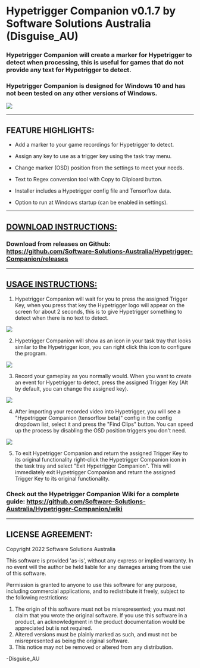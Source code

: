 # Hypetrigger Companion v0.1.7 by Software Solutions Australia (Disguise_AU)

### Hypetrigger Companion will create a marker for Hypetrigger to detect when processing, this is useful for games that do not provide any text for Hypetrigger to detect.

### Hypetrigger Companion is designed for Windows 10 and has not been tested on any other versions of Windows.

[![](https://i.postimg.cc/JnLxJWy8/HTC.png)](https://postimg.cc/mcm7fJNp)

***

## FEATURE HIGHLIGHTS:

* Add a marker to your game recordings for Hypetrigger to detect.

* Assign any key to use as a trigger key using the task tray menu.

* Change marker (OSD) position from the settings to meet your needs.

* Text to Regex conversion tool with Copy to Cliploard button.

* Installer includes a Hypetrigger config file and Tensorflow data.

* Option to run at Windows startup (can be enabled in settings).

***

## [DOWNLOAD INSTRUCTIONS:](https://github.com/Software-Solutions-Australia/Hypetrigger-Companion/releases)

### Download from releases on Github: https://github.com/Software-Solutions-Australia/Hypetrigger-Companion/releases

***

## [USAGE INSTRUCTIONS:](https://github.com/Software-Solutions-Australia/Hypetrigger-Companion/wiki)

1. Hypetrigger Companion will wait for you to press the assigned Trigger Key, when you press that key the Hypetrigger logo will appear on the screen for about 2 seconds, this is to give Hypetrigger something to detect when there is no text to detect.

[![](https://i.postimg.cc/7YvytK5W/logo4.png)](https://postimg.cc/8sb3jBBR)

2. Hypetrigger Companion will show as an icon in your task tray that looks similar to the Hypetrigger icon, you can right click this icon to configure the program.

[![](https://i.postimg.cc/s2nygSVd/HTC-7.png)](https://postimg.cc/XZyt2rGQ)

3. Record your gameplay as you normally would. When you want to create an event for Hypetrigger to detect, press the assigned Trigger Key (Alt by default, you can change the assigned key).

[![](https://i.postimg.cc/0NKTCm8s/alt.png)](https://postimg.cc/rdcZVD0n)

4. After importing your recorded video into Hypetrigger, you will see a "Hypetrigger Companion (tensorflow beta)" config in the config dropdown list, select it and press the "Find Clips" button. You can speed up the process by disabling the OSD position triggers you don't need.

[![](https://i.postimg.cc/fLLwZksq/HTC-0-1-7-2.png)](https://postimg.cc/d7bMjsLG)

5. To exit Hypetrigger Companion and return the assigned Trigger Key to its original functionality right-click the Hypetrigger Companion icon in the task tray and select "Exit Hypetrigger Companion". This will immediately exit Hypetrigger Companion and return the assigned Trigger Key to its original functionality.

### Check out the Hypetrigger Companion Wiki for a complete guide: https://github.com/Software-Solutions-Australia/Hypetrigger-Companion/wiki

***

## LICENSE AGREEMENT:

Copyright 2022 Software Solutions Australia

This software is provided 'as-is', without any express or implied warranty. In no event will the author be held liable for any damages arising from the use of this software.

Permission is granted to anyone to use this software for any purpose, including commercial applications, and to redistribute it freely, subject to the following restrictions:

1. The origin of this software must not be misrepresented; you must not claim that you wrote the original software.
   If you use this software in a product, an acknowledgment in the product documentation would be appreciated but is not required.
2. Altered versions must be plainly marked as such, and must not be misrepresented as being the original software.
3. This notice may not be removed or altered from any distribution.


-Disguise_AU

